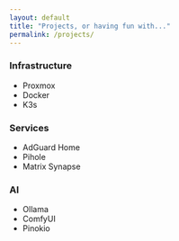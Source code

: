 ```yaml
---
layout: default
title: "Projects, or having fun with..."
permalink: /projects/
---
```


### Infrastructure

* Proxmox
* Docker
* K3s


### Services
* AdGuard Home
* Pihole
* Matrix Synapse


### AI

* Ollama
* ComfyUI
* Pinokio
